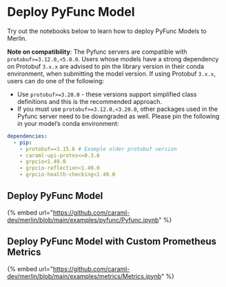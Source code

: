 <!-- page-title: Example PyFunc Model -->
<!-- parent-page-title: Example Model Workflows -->
# Deploy PyFunc Model

Try out the notebooks below to learn how to deploy PyFunc Models to Merlin.

**Note on compatibility**: The Pyfunc servers are compatible with `protobuf>=3.12.0,<5.0.0`. Users whose models have a strong dependency on Protobuf `3.x.x` are advised to pin the library version in their conda environment, when submitting the model version. If using Protobuf `3.x.x`, users can do one of the following:
* Use `protobuf>=3.20.0` - these versions support simplified class definitions and this is the recommended approach.
* If you must use `protobuf>=3.12.0,<3.20.0`, other packages used in the Pyfunc server need to be downgraded as well. Please pin the following in your model’s conda environment:
```yaml
dependencies:
  - pip:
    - protobuf==3.15.6 # Example older protobuf version
    - caraml-upi-protos<=0.3.6
    - grpcio<1.49.0
    - grpcio-reflection<1.49.0
    - grpcio-health-checking<1.49.0
```

## Deploy PyFunc Model

{% embed url="https://github.com/caraml-dev/merlin/blob/main/examples/pyfunc/Pyfunc.ipynb" %}

## Deploy PyFunc Model with Custom Prometheus Metrics

{% embed url="https://github.com/caraml-dev/merlin/blob/main/examples/metrics/Metrics.ipynb" %}